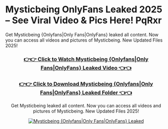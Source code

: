 # Mysticbeing OnlyFans Leaked 2025 – See Viral Video & Pics Here! PqRxr

Get Mysticbeing {Onlyfans|Only Fans|OnlyFans} leaked all content. Now you can access all videos and pictures of Mysticbeing. New Updated Files 2025!  
<div align="center">
  
### [👉👉 Click to Watch Mysticbeing {Onlyfans|Only Fans|OnlyFans} Leaked Video 👈👈](https://links2leaks.com/mysticbeing)  
### [👉👉 Click to Download Mysticbeing {Onlyfans|Only Fans|OnlyFans} Leaked Folder 👈👈](https://links2leaks.com/mysticbeing)  

Get Mysticbeing leaked all content. Now you can access all videos and pictures of Mysticbeing. New Updated Files 2025!  

[![Mysticbeing {Onlyfans|Only Fans|OnlyFans} Leaked](https://i.ibb.co/93hzkbrt/l2l.gif)](https://links2leaks.com/mysticbeing)  

</div>
